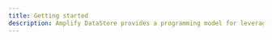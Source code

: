 ```yaml
---
title: Getting started
description: Amplify DataStore provides a programming model for leveraging shared and distributed data without writing additional code for offline and online scenarios, which makes working with distributed, cross-user data just as simple as working with local-only data.
---
```


<inline-fragment platform="ios" src="~/lib/datastore/fragments/native_common/getting-started.md"></inline-fragment>
<inline-fragment platform="android" src="~/lib/datastore/fragments/native_common/getting-started.md"></inline-fragment>
<inline-fragment platform="flutter" src="~/lib/datastore/fragments/native_common/getting-started.md"></inline-fragment>
<inline-fragment platform="js" src="~/lib/datastore/fragments/native_common/getting-started.md"></inline-fragment>